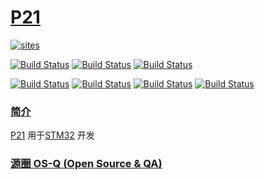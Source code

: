 ﻿# [P21](https://github.com/OS-Q/P21)

[![sites](http://182.61.61.133/link/resources/OSQ.png)](http://www.OS-Q.com)

[![Build Status](https://github.com/OS-Q/A21A/workflows/build/badge.svg)](https://github.com/OS-Q/A21A/actions/workflows/build.yml)
[![Build Status](https://github.com/OS-Q/A21A/workflows/nightly/badge.svg)](https://github.com/OS-Q/A21A/actions/workflows/nightly.yml)
[![Build Status](https://github.com/OS-Q/A21A/workflows/release/badge.svg)](https://github.com/OS-Q/A21A/actions/workflows/release.yml)

[![Build Status](https://travis-ci.com/OS-Q/P21.svg?branch=master)](https://travis-ci.com/OS-Q/P21)
[![Build Status](https://ci.appveyor.com/api/projects/status/3n82nq856e58o89g?svg=true)](https://ci.appveyor.com/project/Qitas/p21)
[![Build Status](https://cloud.drone.io/api/badges/OS-Q/P21/status.svg)](https://cloud.drone.io/OS-Q/P21)
[![Build Status](https://circleci.com/gh/OS-Q/P21.svg?style=svg)](https://circleci.com/gh/OS-Q/P21)

### [简介](https://github.com/OS-Q/P21/wiki)

[P21](https://github.com/OS-Q/P21) 用于[STM32](https://www.st.com/zh/microcontrollers-microprocessors/stm32-32-bit-arm-cortex-mcus.html) 开发

### [源圈 OS-Q (Open Source & QA) ](http://www.OS-Q.com)
